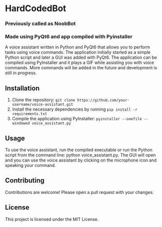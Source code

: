 # HardCodedBot
### Previously called as NoobBot
### Made using PyQt6 and app compiled with Pyinstaller
 
A voice assistant written in Python and PyQt6 that allows you to perform tasks using voice commands. The application initially started as a simple Python script and later a GUI was added with PyQt6. The application can be compiled using PyInstaller and it plays a GIF while assisting you with voice commands. More commands will be added in the future and development is still in progress.

## Installation
1. Clone the repository:
 ```git clone https://github.com/your-username/voice-assistant.git```
2. Install the necessary dependencies by running
 ```pip install -r requirements.txt```
3. Compile the application using PyInstaller:
 ```pyinstaller --onefile --windowed voice_assistant.py```

## Usage
To use the voice assistant, run the compiled executable or run the Python script from the command line: python voice_assistant.py. The GUI will open and you can use the voice assistant by clicking on the microphone icon and speaking your command.

## Contributing
Contributions are welcome! Please open a pull request with your changes.

## License
This project is licensed under the MIT License.
